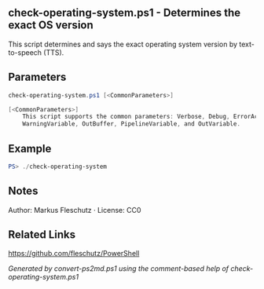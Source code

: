 ## check-operating-system.ps1 - Determines the exact OS version

This script determines and says the exact operating system version by text-to-speech (TTS).

## Parameters
```powershell
check-operating-system.ps1 [<CommonParameters>]

[<CommonParameters>]
    This script supports the common parameters: Verbose, Debug, ErrorAction, ErrorVariable, WarningAction, 
    WarningVariable, OutBuffer, PipelineVariable, and OutVariable.
```

## Example
```powershell
PS> ./check-operating-system

```

## Notes
Author: Markus Fleschutz · License: CC0

## Related Links
https://github.com/fleschutz/PowerShell

*Generated by convert-ps2md.ps1 using the comment-based help of check-operating-system.ps1*
